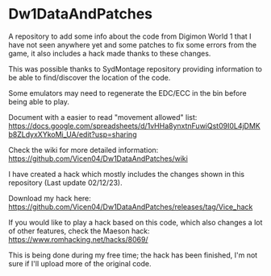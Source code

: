 # Dw1DataAndPatches
A repository to add some info about the code from Digimon World 1 that I have not seen anywhere yet and some patches to fix some errors from the game, it also includes a hack made thanks to these changes.

This was possible thanks to SydMontage repository providing information to be able to find/discover the location of the code.

Some emulators may need to regenerate the EDC/ECC in the bin before being able to play.

Document with a easier to read "movement allowed" list: https://docs.google.com/spreadsheets/d/1vHHa8ynxtnFuwiQst09I0L4jDMKb8ZLdyxXYkoMi_UA/edit?usp=sharing

Check the wiki for more detailed information: https://github.com/Vicen04/Dw1DataAndPatches/wiki 

I have created a hack which mostly includes the changes shown in this repository (Last update 02/12/23).

Download my hack here: https://github.com/Vicen04/Dw1DataAndPatches/releases/tag/Vice_hack


If you would like to play a hack based on this code, which also changes a lot of other features, check the Maeson hack: https://www.romhacking.net/hacks/8069/


This is being done during my free time; the hack has been finished, I'm not sure if I'll upload more of the original code.
